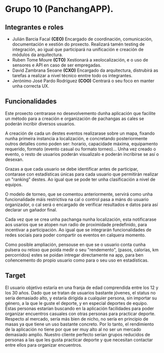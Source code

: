 # Grupo 10 (PanchangAPP).
## Integrantes e roles
- Julián Barcia Facal **(CEO)**
Encargado de coordinación, comunicación, documentación e xestión do proxecto. Realizará tamén testing de integración, ao igual que participará na unificación e creación de módulos da arquitectura.
- Ruben Tome Moure **(CTO)**
Xestionará a xeolocalización, e o uso de sensores e API en caso de ser empregadas.
- David Zambrana Seoane **(CXO)**
Encargado da arquitectura, distrubirá as tarefas a realizar a nivel técnico enntre todo os integrantes.
- Jerónimo José Pardo Rodríguez  **(COO)**
Centrará o seu foco en manter unha correcta UX. 
## Funcionalidades 
Este proxecto centrarase no desevolvemento dunha aplicación que facilite un método para a creación e organización de pachangas as cales se poderán incribir diversos usuarios. 

A creación de cada un destes eventos realizarase sobre un mapa, fixando nunha primeira instancia a localización, e concretando posteriormente outros detalles como poden ser: horario, capacidade máxima, equipamento requerido, formato (evento casual ou formato torneo)... Unha vez creado o evento, o resto de usuarios poderán visualizalo e poderán incribirse se así o desexan.

Grazas a que cada usuario se debe identificar antes de participar, contarase con estadísticas únicas para cada usuario que permitirán realizar un "ranking" destes. Ao igual que se pode ter unha clasificación a nivel de equipos.

O modelo de torneo, que se comentou anteriormente, servirá como unha funcionalidade máis restrictiva na cal o control pasa a máns do usuario organizador, o cal será o encargado de verificar resultados e datos para así declarar un
gañador final.

Cada vez que se crea unha pachanga nunha localización, esta notificarase aos usarios que se atopen nun radio de proximidade predefinido, para incentivar a participación. Ao igual que se integrarán funcionalidades de redes sociais para poder compartir os eventos en calquera momento. 

Como posible ampliación, pensouse en que se o usuario conta cunha pulsera ou reloxo que poida medir o seu "rendemento", (pasos, calorías, km percorridos) estes se poidan intregar directamente na app, para ben coñencemento do propio usuario como para o seu uso en estadísticas.

## Target
El usuario objetivo estaría en una franja de edad comprendida entre los 12 y los 30 años. Dado que se tratan de usuarios bastante jóvenes, el status no sería demasiado alto, y estaría dirigida a cualquier persona, sin importar su género, a la que le guste el deporte, y en especial deportes de equipo. Estas personas estarían buscando en la aplicación facilidades para poder organizar encuentros casuales con otras personas para practicar deporte. Respecto al mercado, sería más bien de nicho, no sería en principio de masas ya que tiene un uso bastante concreto. Por lo tanto, el rendimiento de la aplicación no tiene por que ser muy alto al no ser un mercado demasiado amplio. Nuestro cliente perfecto serían grupos reducidos de personas a las que les gusta practicar deporte y que necesitan contactar entre ellos para organizar encuentros.





